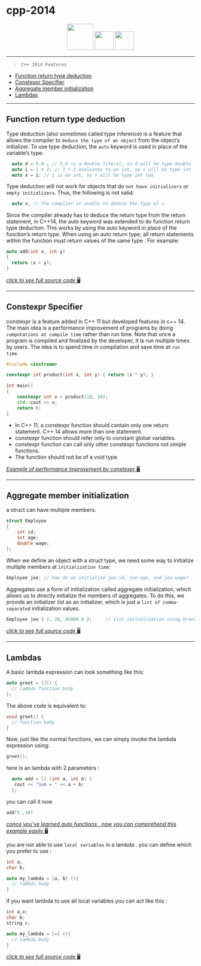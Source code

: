 # cpp-2014

<div id="badges" align="center">

  <img src="https://media.giphy.com/media/QACOVFrnxWgkkm9vAb/giphy.gif" width="70px"/>
  <img src="https://media.giphy.com/media/LgC9OQ53v5mFi/giphy.gif" width="50px"/>
    <img src="https://media.giphy.com/media/LgC9OQ53v5mFi/giphy.gif" width="50px"/>

</div>

---

> `C++ 2014 Features`
- [Function return type deduction](#function-return-type-deduction)
- [Constexpr Specifier](#constexpr-specifier)
- [Aggregate member initialization](#aggregate-member-initialization)
- [Lambdas](#lambdas)
---
## Function return type deduction
Type deduction (also sometimes called type inference) is a feature that allows the compiler to `deduce the type of an object` from the object’s initializer. To use type deduction, the `auto` keyword is used in place of the variable’s type:

```cpp
  auto d = 5.0 ; // 5.0 is a double literal, so d will be type double
  auto i = 1 + 2; // 1 + 2 evaluates to an int, so i will be type int
  auto x = i; // i is an int, so x will be type int too
```
Type deduction will not work for objects that do `not have initializers` or `empty initializers`. Thus, the following is not valid:
```cpp
  auto x; // The compiler is unable to deduce the type of x

```
Since the compiler already has to deduce the return type from the return statement, in C++14, the auto keyword was extended to do function return type deduction. This works by using the auto keyword in place of the function’s return type. When using an auto return type, all return statements within the function must return values of the same type . For example:
```cpp
auto add(int x, int y)
{
  return (x + y);
}
```
[*click to see full source code* :desktop_computer:](https://github.com/Erfan-ram/cpp-repo/blob/master/files/autoFunc.cpp)

---
## Constexpr Specifier

constexpr is a feature added in C++ 11 but developed features in c++ 14. The main idea is a performance improvement of programs by doing `computations at compile time` rather than run time. Note that once a program is compiled and finalized by the developer, it is run multiple times by users. The idea is to spend time in compilation and save time at `run time`.

```cpp
#include <iostream>

constexpr int product(int x, int y) { return (x * y); }

int main()
{
	constexpr int x = product(10, 20);
	std::cout << x;
	return 0;
}

```

- In C++ 11, a constexpr function should contain only one return statement. C++ 14 allows more than one statement.
- constexpr function should refer only to constant global variables.
- constexpr function can call only other constexpr functions not simple functions.
- The function should not be of a void type.

[*Example of performance improvement by constexpr* :desktop_computer:](https://github.com/Erfan-ram/cpp-repo/blob/master/files/constexpr.cpp)

---
## Aggregate member initialization
a struct can have multiple members:
```cpp
struct Employee
{
    int id;
    int age;
    double wage;
};
```
When we define an object with a struct type, we need some way to initialize multiple members at `initialization time`:
```cpp
Employee joe; // how do we initialize joe.id, joe.age, and joe.wage?
```
Aggregates use a form of initialization called aggregate initialization, which allows us to directly initialize the members of aggregates. To do this, we provide an initializer list as an initializer, which is just a `list of comma-separated` initialization values.
```cpp
Employee joe { 2, 28, 45000.0 };     // list initialization using braced list (preferred)
```
[*click to see full source code* :desktop_computer:](https://github.com/Erfan-ram/cpp-repo/blob/master/files/aggregate.cpp)

---
## Lambdas
A basic lambda expression can look something like this:
```cpp
auto greet = []() {
  // lambda function body
};
```

The above code is equivalent to:
```cpp
void greet() {
  // function body
}
```
Now, just like the normal functions, we can simply invoke the lambda expression using:
```cpp
greet();
```

here is an lambda with 2 parameters :
```cpp
  auto add = [] (int a, int b) {
   cout << "Sum = " << a + b;
  };
```

you can call it now

```cpp
add(5 ,10)
```


[*conce you've learned auto functions , now you can comprehend this example easily* :desktop_computer:](https://github.com/Erfan-ram/cpp-repo/blob/master/files/lambda-plus.cpp)


you are not able to use `local variables` in a lambda . you can define which you prefer to use :

```cpp
int a;
char b;

auto my_lambda = [a, b] (){
  // lambda body
}
```

if you want lambda to use all local variables you can act like this :

```cpp
int a,x;
char b;
string c;

auto my_lambda = [=] (){
  // lambda body
}
```
[*click to see full source code* :desktop_computer:](https://github.com/Erfan-ram/cpp-repo/blob/master/files/lambda-testcpp)
